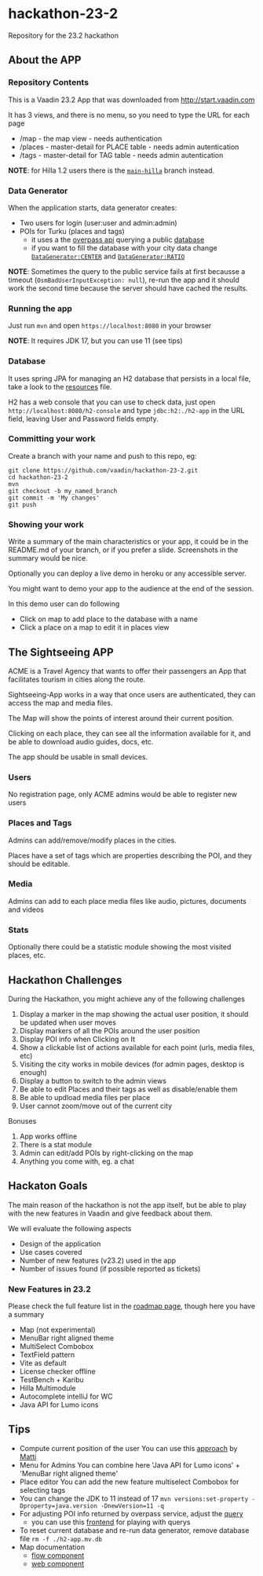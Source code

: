 # hackathon-23-2
Repository for the 23.2 hackathon


## About the APP

### Repository Contents
This is a Vaadin 23.2 App that was downloaded from http://start.vaadin.com

It has 3 views, and there is no menu, so you need to type the URL for each page
  - /map - the map view - needs authentication
  - /places - master-detail for PLACE table - needs admin autentication
  - /tags - master-detail for TAG table - needs admin autentication

__NOTE__: for Hilla 1.2 users there is the [`main-hilla`](https://github.com/vaadin/hackathon-23-2/tree/main-hilla) branch instead.

### Data Generator
When the application starts, data generator creates:
  - Two users for login (user:user and admin:admin)
  - POIs for Turku (places and tags)
     - it uses a the [overpass api](https://wiki.openstreetmap.org/wiki/Overpass_API) querying a public [database](https://overpass-api.de)
     - if you want to fill the database with your city data change [`DataGenerator:CENTER`](https://github.com/vaadin/hackathon-23-2/blob/main/src/main/java/com/vaadin/example/sightseeing/data/generator/DataGenerator.java#L34) and [`DataGenerator:RATIO`](https://github.com/vaadin/hackathon-23-2/blob/main/src/main/java/com/vaadin/example/sightseeing/data/generator/DataGenerator.java#L35)

__NOTE__: Sometimes the query to the public service fails at first becausse a timeout (`OsmBadUserInputException: null`), re-run the app and it should work the second time because the server should have cached the results.

### Running the app

Just run `mvn` and open `https://localhost:8080` in your browser

__NOTE__: It requires JDK 17, but you can use 11 (see tips)

### Database
It uses spring JPA for managing an H2 database that persists in a local file, take a look to the [resources](https://github.com/vaadin/hackathon-23-2/blob/main/src/main/resources/application.properties#L12) file.

H2 has a web console that you can use to check data, just open `http://localhost:8080/h2-console` and type `jdbc:h2:./h2-app` in the URL field, leaving User and Password fields empty.

### Committing your work
Create a branch with your name and push to this repo, eg:

```
git clone https://github.com/vaadin/hackathon-23-2.git
cd hackathon-23-2
mvn
git checkout -b my_named_branch
git commit -m 'My changes'
git push
```

### Showing your work

Write a summary of the main characteristics or your app, it could be in the README.md of your branch, or if you prefer a slide. Screenshots in the summary would be nice.

Optionally you can deploy a live demo in heroku or any accessible server.

You might want to demo your app to the audience at the end of the session.

In this demo user can do following

* Click on map to add place to the database with a name
* Click a place on a map to edit it in places view

## The Sightseeing APP

ACME is a Travel Agency that wants to offer their passengers an App that facilitates tourism in cities along the route.

Sightseeing-App works in a way that once users are authenticated, they can access the map and media files.

The Map will show the points of interest around their current position.

Clicking on each place, they can see all the information available for it, and be able to download audio guides, docs, etc.

The app should be usable in small devices.

### Users

No registration page, only ACME admins would be able to register new users

### Places and Tags

Admins can add/remove/modify places in the cities.

Places have a set of tags which are properties describing the POI, and they should be editable.

### Media

Admins can add to each place media files like audio, pictures, documents and videos

### Stats

Optionally there could be a statistic module showing the most visited places, etc.

## Hackathon Challenges

During the Hackathon, you might achieve any of the following challenges

1. Display a marker in the map showing the actual user position, it should be updated when user moves
2. Display markers of all the POIs around the user position
3. Display POI info when Clicking on It
4. Show a clickable list of actions available for each point (urls, media files, etc)
5. Visiting the city works in mobile devices (for admin pages, desktop is enough)
6. Display a button to switch to the admin views
7. Be able to edit Places and their tags as well as disable/enable them
8. Be able to updload media files per place
9. User cannot zoom/move out of the current city

Bonuses
1. App works offline
2. There is a stat module
3. Admin can edit/add POIs by right-clicking on the map
5. Anything you come with, eg. a chat

## Hackaton Goals

The main reason of the hackathon is not the app itself, but be able to play with the new features in Vaadin and give feedback about them.

We will evaluate the following aspects

- Design of the application
- Use cases covered
- Number of new features (v23.2) used in the app
- Number of issues found (if possible reported as tickets)

### New Features in 23.2

Please check the full feature list in the [roadmap page](https://github.com/orgs/vaadin/projects/9), though here you have a summary

- Map (not experimental)
- MenuBar right aligned theme
- MultiSelect Combobox
- TextField pattern
- Vite as default
- License checker offline
- TestBench + Karibu
- Hilla Multimodule
- Autocomplete intelliJ for WC
- Java API for Lumo icons

## Tips

- Compute current position of the user
    You can use this [approach](https://github.com/mstahv/maptesting/blob/main/src/main/java/com/example/application/MainView.java#L44) by [Matti](https://github.com/mstahv/)
- Menu for Admins
    You can combine here 'Java API for Lumo icons' + 'MenuBar right aligned theme'
- Place editor
    You can add the new feature multiselect Combobox for selecting tags    
- You can change the JDK to 11 instead of 17
`mvn versions:set-property -Dproperty=java.version -DnewVersion=11 -q`
- For adjusting POI info returned by overpass service, adjust the [query](https://github.com/vaadin/hackathon-23-2/blob/main/src/main/java/com/vaadin/example/sightseeing/data/service/OverpassService.java#L27)
   - you can use this [frontend](https://overpass-turbo.eu/) for playing with querys
- To reset current database and re-run data generator, remove database file `rm -f ./h2-app.mv.db`
- Map documentation
  - [flow component](https://vaadin.com/docs/latest/components/map)
  - [web component](https://cdn-origin.vaadin.com/vaadin-web-components/23.2.0/index.html#/elements/vaadin-map)

